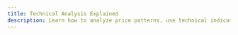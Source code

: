 ```yaml
---
title: Technical Analysis Explained
description: Learn how to analyze price patterns, use technical indicators, and understand chart formations to make data-driven trading decisions.
---
```

